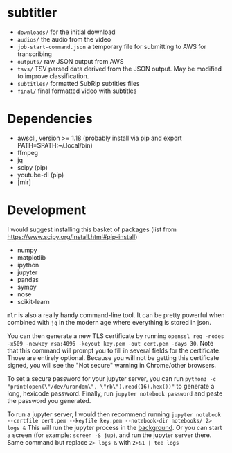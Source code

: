 # subtitler

* `downloads/` for the initial download
* `audios/` the audio from the video
* `job-start-command.json` a temporary file for submitting to AWS for transcribing
* `outputs/` raw JSON output from AWS
* `tsvs/` TSV parsed data derived from the JSON output. May be modified to improve classification.
* `subtitles/` formatted SubRip subtitles files
* `final/` final formatted video with subtitles

# Dependencies

* awscli, version >= 1.18 (probably install via pip and export PATH=$PATH:~/.local/bin)
* ffmpeg
* jq
* scipy (pip)
* youtube-dl (pip)
* [mlr]

# Development

I would suggest installing this basket of packages (list from https://www.scipy.org/install.html#pip-install)

* numpy
* matplotlib
* ipython
* jupyter
* pandas
* sympy
* nose
* scikit-learn

`mlr` is also a really handy command-line tool. It can be pretty powerful when
combined with `jq` in the modern age where everything is stored in json.

You can then generate a new TLS certificate by running `openssl req -nodes -x509 -newkey rsa:4096 -keyout key.pem -out cert.pem -days 30`.
Note that this command will prompt you to fill in several fields for the certificate.
Those are entirely optional. Because you will not be getting this certificate signed,
you will see the "Not secure" warning in Chrome/other browsers.

To set a secure password for your jupyter server, you can run `python3 -c "print(open(\"/dev/urandom\", \"rb\").read(16).hex())"`
to generate a long, hexicode password. Finally, run `jupyter notebook password` and
paste the password you generated.

To run a jupyter server, I would then recommend running
`jupyter notebook --certfile cert.pem --keyfile key.pem --notebook-dir notebooks/ 2> logs &`
This will run the jupyter process in the [background](https://en.wikipedia.org/wiki/Background_process).
Or you can start a screen (for example: `screen -S jup`), and run the jupyter server there.
Same command but replace `2> logs &` with `2>&1 | tee logs`
